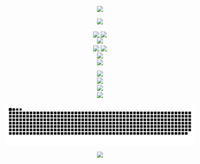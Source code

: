 <!-- 顶部动图 -->
<!-- https://github.com/kyechan99/capsule-render -->
<p align="center">
    <img src="https://capsule-render.vercel.app/api?type=waving&color=timeGradient&height=300&&section=header&text=HI%20THERE&fontSize=90&fontAlign=50&fontAlignY=30&desc=I%20am%20Erhai_lake!&descAlign=50&descSize=30&descAlignY=60&animation=twinkling" />
</p>

<!-- 打字机动图 -->
<!-- https://github.com/DenverCoder1/readme-typing-svg -->
<p align="center">
    <img src="https://readme-typing-svg.demolab.com?font=Orbitron&size=25&pause=1000&center=true&vCenter=true&random=false&width=600&lines=Welcome+to+my+Document!" />
</p>

<p align="center">
    <!-- 数据概览 -->
    <!-- https://github.com/anuraghazra/github-readme-stats -->
    <img align="center" width="400" src="https://github-readme-stats.vercel.app/api?username=Erhai-lake&theme=transparent&show_icons=true&hide_border=true&show=reviews&hide_title=true&hide=contribs" />
    <!-- 连续贡献数据记录 -->
    <!-- https://github.com/DenverCoder1/github-readme-streak-stats -->
    <img align="center" width="400" src="https://streak-stats.demolab.com?user=Erhai-lake&theme=transparent&date_format=%5BY.%5Dn.j&hide_border=true" />
    <br/>
    <!-- 贡献图 -->
    <!-- https://github.com/Ashutosh00710/github-readme-activity-graph -->
    <img width="800" src="https://github-readme-activity-graph.vercel.app/graph?username=Erhai-lake&theme=github-compact&hide_border=true&area=true&custom_title=Contribution%20Graph" />
    <br/>
    <!-- 代码编写总时长 -->
    <!-- https://github.com/anuraghazra/github-readme-stats -->
    <img align="center" src="https://github-readme-stats.vercel.app/api/wakatime?username=Erhai_lake&theme=transparent&hide_border=true&layout=compact&langs_count=22" />
    <!-- 项目语言比例 -->
    <!-- https://github.com/anuraghazra/github-readme-stats -->
    <img align="center" src="https://github-readme-stats.vercel.app/api/top-langs/?username=Erhai-lake&theme=transparent&hide_border=true&layout=donut-vertical&langs_count=6" />
    <br/>
    <!-- 技术栈图标展示 -->
    <!-- https://github.com/tandpfun/skill-icons -->
    <img align="center" src="https://skillicons.dev/icons?i=pr,ps,ai,ae,au,arduino,blender,discord,github,idea,visualstudio,vscode&theme=light" />
    <br/>
    <img align="center" src="https://skillicons.dev/icons?i=html,css,js,ts,electron,php,mysql,redis,py,java,md,git,androidstudio,cs&theme=light" />
</p>

<!-- https://github.com/badges/shields -->
<p align="center">
    <!-- GitHub -->
    <a href="https://github.com/Erhai-lake">
        <img src="https://img.shields.io/badge/GitHub-Erhai_lake-blue?logo=github" />
    </a>
    <br/>
    <!-- Bilibili -->
    <a href="https://space.bilibili.com/497311101">
        <img src="https://img.shields.io/badge/哔哩哔哩-洱海之畔-pink?logo=bilibili" />
    </a>
    <br/>
    <!-- QQ -->
    <a href="http://wpa.qq.com/msgrd?v=3&uin=3442183040&site=qq&menu=yes">
        <img src="https://img.shields.io/badge/QQ-3442183040-green?logo=tencentqq" />
    </a>
    <br/>
    <!-- 访问统计小徽章 -->
    <!-- https://github.com/antonkomarev/github-profile-views-counter -->
    <img src="https://komarev.com/ghpvc/?username=Erhai-lake&abbreviated=true&color=yellow" />
</p>

<!-- 提交贪吃蛇 -->
<p align="center">
    <img src="https://raw.githubusercontent.com/Erhai-lake/Erhai-lake/output/github-contribution-grid-snake.svg" />
</p>

<!-- 底部动图 -->
<!-- https://github.com/kyechan99/capsule-render -->
<p align="center">
    <img src="https://capsule-render.vercel.app/api?type=waving&color=timeGradient&height=300&&section=footer&text=THE%20END&fontSize=90&fontAlign=50&fontAlignY=70&desc=Hope%20your%20program%20is%20bug-free!&descAlign=50&descSize=30&descAlignY=40&animation=twinkling" />
</p>
